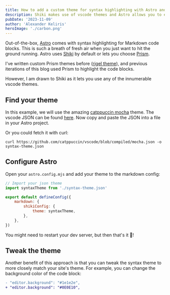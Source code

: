 ```yaml
---
title: How to add a custom theme for syntax highlighting with Astro and Shiki
description: Shiki makes use of vscode themes and Astro allows you to easily customise the Shiki config for markdown.
pubDate: '2023-11-09'
author: 'Alexander Keliris'
heroImage: './carbon.png'
---
```


Out-of-the-box, [Astro](https://astro.build/) comes with syntax highlighting for Markdown code blocks. This is such a breath of fresh air when you just want to hit the ground running. Astro uses [Shiki](https://shiki.matsu.io/) by default or lets you choose [Prism](https://prismjs.com/).

I've written custom Prism themes before ([rigel theme](https://github.com/Rigellute/rigel/blob/master/www/css/prism.css)), and previous iterations of this blog used Prism to highlight the code blocks.

However, I am drawn to Shiki as it lets you use any of the innumerable vscode themes.

## Find your theme

In this example, we will use the amazing [catppuccin mocha](https://github.com/catppuccin/catppuccin) theme. The vscode JSON can be found [here](https://github.com/catppuccin/vscode/blob/compiled/mocha.json). Now copy and paste the JSON into a file in your Astro project.

Or you could fetch it with curl:

```shell
curl https://github.com/catppuccin/vscode/blob/compiled/mocha.json -o syntax-theme.json
```

## Configure Astro

Open your `astro.config.mjs` and add your theme to the markdown config: 

```js
// Import your json theme
import syntaxTheme from './syntax-theme.json'

export default defineConfig({
    markdown: {
        shikiConfig: {
            theme: syntaxTheme,
        },
    },
})
```

You might need to restart your dev server, but then that's it 🚀! 

## Tweak the theme

Another benefit of this approach is that you can tweak the syntax theme to more closely match your site's theme. For example, you can change the background color of the code block:

```diff
- "editor.background": "#1e1e2e",
+ "editor.background": "#0E0E10",
```